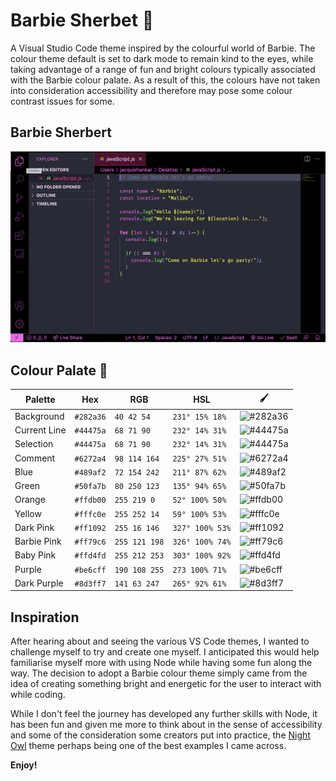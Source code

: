 # Barbie Sherbet 🦩

A Visual Studio Code theme inspired by the colourful world of Barbie. The colour theme default is set to dark mode to remain kind to the eyes, while taking advantage of a range of fun and bright colours typically associated with the Barbie colour palate. As a result of this, the colours have not taken into consideration accessibility and therefore may pose some colour contrast issues for some.

## Barbie Sherbert

![JavaScript Example](themes/assets/jsExample.png)

## Colour Palate 🎨

| Palette      | Hex       | RGB           | HSL             | 🖌                                                        |
| ------------ | --------- | ------------- | --------------- | -------------------------------------------------------- |
| Background   | `#282a36` | `40 42 54`    | `231° 15% 18%`  | ![#282a36](https://placehold.co/15x15/282a36/282a36.png) |
| Current Line | `#44475a` | `68 71 90`    | `232° 14% 31%`  | ![#44475a](https://placehold.co/15x15/44475a/44475a.png) |
| Selection    | `#44475a` | `68 71 90`    | `232° 14% 31%`  | ![#44475a](https://placehold.co/15x15/44475a/44475a.png) |
| Comment      | `#6272a4` | `98 114 164`  | `225° 27% 51%`  | ![#6272a4](https://placehold.co/15x15/6272a4/6272a4.png) |
| Blue         | `#489af2` | `72 154 242`  | `211° 87% 62%`  | ![#489af2](https://placehold.co/15x15/489af2/489af2.png) |
| Green        | `#50fa7b` | `80 250 123`  | `135° 94% 65%`  | ![#50fa7b](https://placehold.co/15x15/50fa7b/50fa7b.png) |
| Orange       | `#ffdb00` | `255 219 0`   | `52° 100% 50%`  | ![#ffdb00](https://placehold.co/15x15/ffdb00/ffdb00.png) |
| Yellow       | `#fffc0e` | `255 252 14`  | `59° 100% 53%`  | ![#fffc0e](https://placehold.co/15x15/fffc0e/fffc0e.png) |
| Dark Pink    | `#ff1092` | `255 16 146`  | `327° 100% 53%` | ![#ff1092](https://placehold.co/15x15/ff1092/ff1092.png) |
| Barbie Pink  | `#ff79c6` | `255 121 198` | `326° 100% 74%` | ![#ff79c6](https://placehold.co/15x15/ff79c6/ff79c6.png) |
| Baby Pink    | `#ffd4fd` | `255 212 253` | `303° 100% 92%` | ![#ffd4fd](https://placehold.co/15x15/ffd4fd/ffd4fd.png) |
| Purple       | `#be6cff` | `190 108 255` | `273 100% 71%`  | ![#be6cff](https://placehold.co/15x15/be6cff/be6cff.png) |
| Dark Purple  | `#8d3ff7` | `141 63 247`  | `265° 92% 61%`  | ![#8d3ff7](https://placehold.co/15x15/8d3ff7/8d3ff7.png) |

## Inspiration

After hearing about and seeing the various VS Code themes, I wanted to challenge myself to try and create one myself. I anticipated this would help familiarise myself more with using Node while having some fun along the way. The decision to adopt a Barbie colour theme simply came from the idea of creating something bright and energetic for the user to interact with while coding.

While I don't feel the journey has developed any further skills with Node, it has been fun and given me more to think about in the sense of accessibility and some of the consideration some creators put into practice, the [Night Owl](https://github.com/sdras/night-owl-vscode-theme) theme perhaps being one of the best examples I came across.

**Enjoy!**

